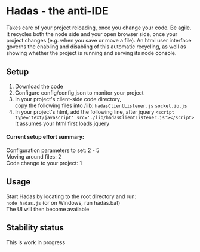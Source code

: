 # Hadas - the anti-IDE 

Takes care of your project reloading, once you change your code. Be agile.
It recycles both the node side and your open browser side, once your project changes (e.g. when you save or move a file).
An html user interface governs the enabling and disabling of this automatic recycling, as well as showing whether the project 
is running and serving its node console.

## Setup

1. Download the code
2. Configure config/config.json to monitor your project 
3. In your project's client-side code directory, <br/> 
   copy the following files into /lib:
   `hadasClientListener.js`
   `socket.io.js`
4. In your project's html, add the following line, after jquery
   `<script type='text/javascript' src='./lib/hadasClientListener.js'></script>` <br/>
   It assumes your html first loads jquery

#### Current setup effort summary:
Configuration parameters to set: 	2 - 5 <br/>
Moving around files:				2 <br/>
Code change to your project:		1 

## Usage

Start Hadas by locating to the root directory and run: <br/> 
`node hadas.js` (or on Windows, run hadas.bat) <br/>
The UI will then become available

## Stability status

This is work in progress